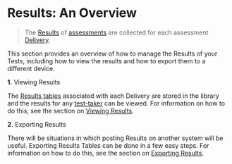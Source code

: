 <!--
    created_at: 2016-12-15
    authors:         
      - Catherine Pease
--> 

# Results: An Overview


>The [Results](../appendix/glossary.md#results) of [assessments](../appendix/glossary.md#test) are collected for each assessment [Delivery](../appendix/glossary.md#delivery).

This section provides an overview of how to manage the Results of your Tests, including how to view the results and how to export them to a different device.



**1.** Viewing Results

The [Results tables](../appendix/glossary.md#results-table) associated with each Delivery are stored in the library and the results for any [test-taker](../appendix/glossary.md#test-taker) can be viewed. For information on how to do this, see the section on [Viewing Results](../results/viewing-results.md).


**2.** Exporting Results

There will be situations in which posting Results on another system will be useful. Exporting Results Tables can be done in a few easy steps. For information on how to do this, see the section on [Exporting Results](../results/exporting-results.md).
